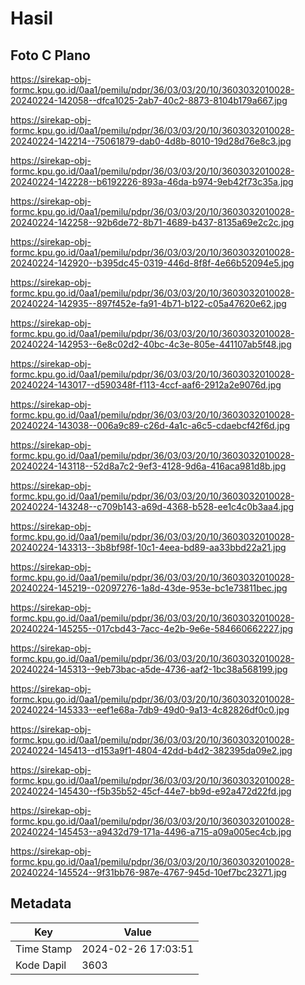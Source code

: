 # Hasil

## Foto C Plano

https://sirekap-obj-formc.kpu.go.id/0aa1/pemilu/pdpr/36/03/03/20/10/3603032010028-20240224-142058--dfca1025-2ab7-40c2-8873-8104b179a667.jpg

https://sirekap-obj-formc.kpu.go.id/0aa1/pemilu/pdpr/36/03/03/20/10/3603032010028-20240224-142214--75061879-dab0-4d8b-8010-19d28d76e8c3.jpg

https://sirekap-obj-formc.kpu.go.id/0aa1/pemilu/pdpr/36/03/03/20/10/3603032010028-20240224-142228--b6192226-893a-46da-b974-9eb42f73c35a.jpg

https://sirekap-obj-formc.kpu.go.id/0aa1/pemilu/pdpr/36/03/03/20/10/3603032010028-20240224-142258--92b6de72-8b71-4689-b437-8135a69e2c2c.jpg

https://sirekap-obj-formc.kpu.go.id/0aa1/pemilu/pdpr/36/03/03/20/10/3603032010028-20240224-142920--b395dc45-0319-446d-8f8f-4e66b52094e5.jpg

https://sirekap-obj-formc.kpu.go.id/0aa1/pemilu/pdpr/36/03/03/20/10/3603032010028-20240224-142935--897f452e-fa91-4b71-b122-c05a47620e62.jpg

https://sirekap-obj-formc.kpu.go.id/0aa1/pemilu/pdpr/36/03/03/20/10/3603032010028-20240224-142953--6e8c02d2-40bc-4c3e-805e-441107ab5f48.jpg

https://sirekap-obj-formc.kpu.go.id/0aa1/pemilu/pdpr/36/03/03/20/10/3603032010028-20240224-143017--d590348f-f113-4ccf-aaf6-2912a2e9076d.jpg

https://sirekap-obj-formc.kpu.go.id/0aa1/pemilu/pdpr/36/03/03/20/10/3603032010028-20240224-143038--006a9c89-c26d-4a1c-a6c5-cdaebcf42f6d.jpg

https://sirekap-obj-formc.kpu.go.id/0aa1/pemilu/pdpr/36/03/03/20/10/3603032010028-20240224-143118--52d8a7c2-9ef3-4128-9d6a-416aca981d8b.jpg

https://sirekap-obj-formc.kpu.go.id/0aa1/pemilu/pdpr/36/03/03/20/10/3603032010028-20240224-143248--c709b143-a69d-4368-b528-ee1c4c0b3aa4.jpg

https://sirekap-obj-formc.kpu.go.id/0aa1/pemilu/pdpr/36/03/03/20/10/3603032010028-20240224-143313--3b8bf98f-10c1-4eea-bd89-aa33bbd22a21.jpg

https://sirekap-obj-formc.kpu.go.id/0aa1/pemilu/pdpr/36/03/03/20/10/3603032010028-20240224-145219--02097276-1a8d-43de-953e-bc1e73811bec.jpg

https://sirekap-obj-formc.kpu.go.id/0aa1/pemilu/pdpr/36/03/03/20/10/3603032010028-20240224-145255--017cbd43-7acc-4e2b-9e6e-584660662227.jpg

https://sirekap-obj-formc.kpu.go.id/0aa1/pemilu/pdpr/36/03/03/20/10/3603032010028-20240224-145313--9eb73bac-a5de-4736-aaf2-1bc38a568199.jpg

https://sirekap-obj-formc.kpu.go.id/0aa1/pemilu/pdpr/36/03/03/20/10/3603032010028-20240224-145333--eef1e68a-7db9-49d0-9a13-4c82826df0c0.jpg

https://sirekap-obj-formc.kpu.go.id/0aa1/pemilu/pdpr/36/03/03/20/10/3603032010028-20240224-145413--d153a9f1-4804-42dd-b4d2-382395da09e2.jpg

https://sirekap-obj-formc.kpu.go.id/0aa1/pemilu/pdpr/36/03/03/20/10/3603032010028-20240224-145430--f5b35b52-45cf-44e7-bb9d-e92a472d22fd.jpg

https://sirekap-obj-formc.kpu.go.id/0aa1/pemilu/pdpr/36/03/03/20/10/3603032010028-20240224-145453--a9432d79-171a-4496-a715-a09a005ec4cb.jpg

https://sirekap-obj-formc.kpu.go.id/0aa1/pemilu/pdpr/36/03/03/20/10/3603032010028-20240224-145524--9f31bb76-987e-4767-945d-10ef7bc23271.jpg


## Metadata

| Key        | Value               |
| ---------- | ------------------- |
| Time Stamp | 2024-02-26 17:03:51 |
| Kode Dapil | 3603                |



